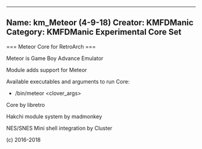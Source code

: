 -----------------------
Name: km_Meteor (4-9-18)
Creator: KMFDManic
Category: KMFDManic Experimental Core Set
-----------------------
=== Meteor Core for RetroArch ===

Meteor is Game Boy Advance Emulator

Module adds support for Meteor 

Available executables and arguments to run Core:
- /bin/meteor <rom> <clover_args>

Core by libretro

Hakchi module system by madmonkey

NES/SNES Mini shell integration by Cluster

(c) 2016-2018
